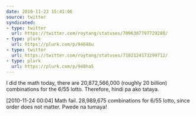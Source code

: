 ```yaml
---
date: 2010-11-23 15:41:06
source: twitter
syndicated:
- type: twitter
  url: https://twitter.com/roytang/statuses/7096307797729280/
- type: plurk
  url: https://plurk.com/p/94646u
- type: twitter
  url: https://twitter.com/roytang/statuses/7102124173299712/
- type: plurk
  url: https://plurk.com/p/948ha5
---
```


I did the math today, there are 20,872,566,000 (roughly 20 billion) combinations for the 6/55 lotto. Therefore, hindi pa ako tataya.

<time>[2010-11-24 00:04]</time> Math fail. 28,989,675 combinations for 6/55 lotto, since order does not matter. Pwede na tumaya!